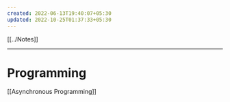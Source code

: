 ```yaml
---
created: 2022-06-13T19:40:07+05:30
updated: 2022-10-25T01:37:33+05:30
---
```

[[../Notes]]

---
# Programming

[[Asynchronous Programming]]